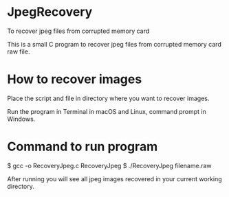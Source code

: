 # JpegRecovery
To recover jpeg files from corrupted memory card

This is a small C program to recover jpeg files from corrupted memory card raw file.

# How to recover images
Place the script and file in directory where you want to recover images.

Run the program in Terminal in macOS and Linux, command prompt in Windows.

# Command to run program
$ gcc -o RecoveryJpeg.c RecoveryJpeg
$ ./RecoveryJpeg filename.raw

After running you will see all jpeg images recovered in your current working directory.
